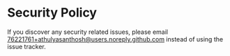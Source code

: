 # Security Policy

If you discover any security related issues, please email 76221761+athulyasanthosh@users.noreply.github.com instead of using the issue tracker.
